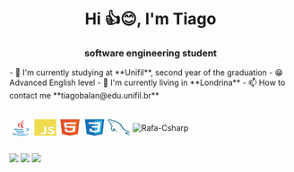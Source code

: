 
<h1 align="center">Hi 👍😊, I'm Tiago</h1>
<h3 align="center">software engineering student</h3>
- 📘 I'm currently studying at **Unifil**, second year of the graduation
- 😁 Advanced English level
- 🏬 I'm currently living in **Londrina**
- 📫 How to contact me **tiagobalan@edu.unifil.br**
<br>
<br>


<div style="display: inline_block"><br>
    <img align="center" alt="Rafa-Python" height="30" width="40" src="https://raw.githubusercontent.com/devicons/devicon/master/icons/java/java-original.svg">
  <img align="center" alt="Rafa-Js" height="30" width="40" src="https://raw.githubusercontent.com/devicons/devicon/master/icons/javascript/javascript-plain.svg">
  <img align="center" alt="Rafa-HTML" height="30" width="40" src="https://raw.githubusercontent.com/devicons/devicon/master/icons/html5/html5-original.svg">
  <img align="center" alt="Rafa-CSS" height="30" width="40" src="https://raw.githubusercontent.com/devicons/devicon/master/icons/css3/css3-original.svg">
  <img align="center" alt="Rafa-Csharp" height="30" width="40" src="https://raw.githubusercontent.com/devicons/devicon/master/icons/mysql/mysql-original.svg">
      <img align="center" alt="Rafa-Csharp" height="30" width="40" src="https://raw.githubusercontent.com/devicons/devicon/master/icons/springboot/springboot-original.svg">

</div>
<br>
<div> 
  
  <a href="https://instagram.com/rafaballerini" target="_blank"><img src="https://img.shields.io/badge/-Instagram-%23E4405F?style=for-the-badge&logo=instagram&logoColor=white" target="_blank"></a>
  <a href = "emailto:tiagobalan@edu.unifil.br"><img src="https://img.shields.io/badge/-Gmail-%23333?style=for-the-badge&logo=gmail&logoColor=white" target="_blank"></a>
  <a href="www.linkedin.com/in/tiago-balan-ld15" target="_blank"><img src="https://img.shields.io/badge/-LinkedIn-%230077B5?style=for-the-badge&logo=linkedin&logoColor=white" target="_blank"></a> 
</div>
